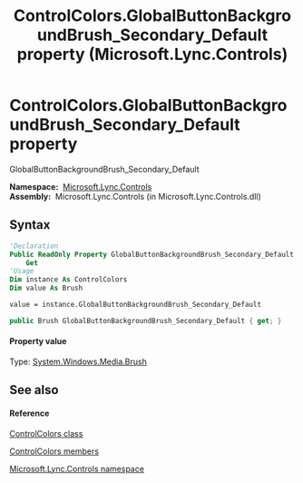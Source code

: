 ﻿---
title: ControlColors.GlobalButtonBackgroundBrush_Secondary_Default property  (Microsoft.Lync.Controls)
TOCTitle: 'GlobalButtonBackgroundBrush_Secondary_Default property '
ms:assetid: P:Microsoft.Lync.Controls.ControlColors.GlobalButtonBackgroundBrush_Secondary_Default_DI_3_UC_OCS14MrefLyncWPF
ms:mtpsurl: https://msdn.microsoft.com/en-us/library/microsoft.lync.controls.controlcolors.globalbuttonbackgroundbrush_secondary_default_di_3_uc_ocs14mreflyncwpf(v=office.15)
ms:contentKeyID: 48600345
ms.date: 07/28/2014
mtps_version: v=office.15
f1_keywords:
- Microsoft.Lync.Controls.ControlColors.GlobalButtonBackgroundBrush_Secondary_Default
dev_langs:
- CSharp
- JScript
- VB
- other
---

# ControlColors.GlobalButtonBackgroundBrush\_Secondary\_Default property

GlobalButtonBackgroundBrush\_Secondary\_Default

**Namespace:**  [Microsoft.Lync.Controls](microsoft-lync-controls-namespace_1.md)  
**Assembly:**  Microsoft.Lync.Controls (in Microsoft.Lync.Controls.dll)

## Syntax

``` vb
'Declaration
Public ReadOnly Property GlobalButtonBackgroundBrush_Secondary_Default As Brush
    Get
'Usage
Dim instance As ControlColors
Dim value As Brush

value = instance.GlobalButtonBackgroundBrush_Secondary_Default
```

``` csharp
public Brush GlobalButtonBackgroundBrush_Secondary_Default { get; }
```

#### Property value

Type: [System.Windows.Media.Brush](http://msdn2.microsoft.com/en-us/library/ms634880)  

## See also

#### Reference

[ControlColors class](controlcolors-class-microsoft-lync-controls_1.md)

[ControlColors members](controlcolors-members-microsoft-lync-controls_1.md)

[Microsoft.Lync.Controls namespace](microsoft-lync-controls-namespace_1.md)

